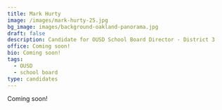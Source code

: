 ```yaml
---
title: Mark Hurty
image: /images/mark-hurty-25.jpg
bg_image: images/background-oakland-panorama.jpg
draft: false
description: Candidate for OUSD School Board Director - District 3
office: Coming soon!
bio: Coming soon!
tags:
  - OUSD
  - school board
type: candidates
---
```

Coming soon!